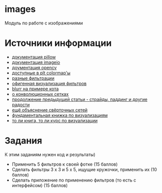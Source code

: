 # images
Модуль по работе с изображениями


# Источники информации
* [документация pillow](https://pillow.readthedocs.io/en/stable/)
* [документация imageio](https://imageio.readthedocs.io/en/stable/)
* [доументация opencv](https://opencv-python-tutroals.readthedocs.io/en/latest/)
* [доступные в plt colormap'ы](https://matplotlib.org/3.1.0/tutorials/colors/colormaps.html)
* [разные фильтрации](https://towardsdatascience.com/image-filters-in-python-26ee938e57d2)
* [офигенная визуализация фильтров](https://setosa.io/ev/image-kernels/)
* [blurr на примере кота](https://datacarpentry.org/image-processing/06-blurring/)
* [о конволюционных сетках](https://adeshpande3.github.io/adeshpande3.github.io/A-Beginner's-Guide-To-Understanding-Convolutional-Neural-Networks/)
* [продолжение предыдущей статьи - страйды, паддинг и другие радости](https://adeshpande3.github.io/A-Beginner%27s-Guide-To-Understanding-Convolutional-Neural-Networks-Part-2/)
* [ещё объяснение свёрточных сетей](https://medium.com/@RaghavPrabhu/understanding-of-convolutional-neural-network-cnn-deep-learning-99760835f148)
* [фундаментальная книжка по визуализациям](https://www.amazon.com/Fundamentals-Data-Visualization-Informative-Compelling-ebook/dp/B07PP4Q7PP/ref=pd_sbsd_14_6/134-2602317-4399128?_encoding=UTF8&pd_rd_i=B07PP4Q7PP&pd_rd_r=c4928826-ef2b-4d77-a207-a96c47037728&pd_rd_w=UkhLF&pd_rd_wg=ix6Vu&pf_rd_p=2c2d0d3b-b3c5-4110-93fa-2c1270309ac1&pf_rd_r=W0JETR2Q4BYEQ2K0SZFR&psc=1&refRID=W0JETR2Q4BYEQ2K0SZFR)
* [то ли книга, то ли курс по визуализации](https://www.packtpub.com/data/the-data-visualization-workshop-second-edition)


# Задания
К этим заданиям нужен код и результаты)
* Применить 5 фильтров к своей фотке (15 баллов)
* Сделать фильтры 3 x 3 и 5 x 5, ищущие кружочки, применить их (10 баллов)
* Сделать приложение по применению фильтров (то есть с интерфейсом) (15 баллов)
